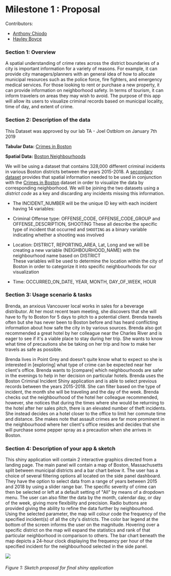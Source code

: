 # Milestone 1 : Proposal

Contributors:
- [Anthony Chiodo](https://github.com/apchiodo)
- [Hayley Boyce](https://github.com/hfboyce)



### Section 1: Overview

A spatial understanding of crime rates across the district boundaries of a city is important information for a variety of reasons.  For example, it can provide city managers/planners with an general idea of how to allocate municipal resources such as the police force, fire fighters, and emergency medical services.  For those looking to rent or purchase a new property, it can provide information on neighborhood safety.  In terms of tourism, it can inform travelers on areas they may wish to avoid.  The purpose of this app will allow its users to visualize criminal records based on municipal locality, time of day, and extent of crime.


### Section 2: Description of the data

This Dataset was approved by our lab TA - Joel Ostblom on January 7th 2019

**Tabular Data:**
[Crimes in Boston]( https://www.kaggle.com/ankkur13/boston-crime-data/home)

**Spatial Data:** [Boston Neighbourhoods]( http://bostonopendata-boston.opendata.arcgis.com/datasets/3525b0ee6e6b427f9aab5d0a1d0a1a28_0)

We will be using a dataset that contains 328,000 different criminal incidents in various Boston districts between the years 2015-2018. A [secondary dataset]( http://bostonopendata-boston.opendata.arcgis.com/datasets/3525b0ee6e6b427f9aab5d0a1d0a1a28_0) provides that spatial information needed to be used in conjunction with the [Crimes in Boston]( https://www.kaggle.com/ankkur13/boston-crime-data/home)  dataset in order to visualize the data by corresponding neighborhood. We will be joining the two datasets using a _district code_ as a key and discarding any incidents missing this information.

* The INCIDENT_NUMBER will be the unique ID key with each incident having 14 variables:

* Criminal Offense type: OFFENSE_CODE, OFFENSE_CODE_GROUP and OFFENSE_DESCRIPTION, SHOOTING
These all describe the specific type of incident that occurred and `SHOOTING` as a binary variable indicating whether  a shooting was involved

* Location: DISTRICT, REPORTING_AREA, Lat, Long and we will be creating a new variable (NEIGHBOURHOOD_NAME) with the neighbourhood name based on DISTRICT  
These variables will be used to determine the location within the city of Boston in order to categorize it into specific neighbourhoods for our visualization

* Time: OCCURRED_ON_DATE, YEAR, MONTH, DAY_OF_WEEK, HOUR  


### Section 3: Usage scenario & tasks

Brenda, an anxious Vancouver local works in sales for a beverage distributor. At her most recent team meeting, she discovers that she will have to fly to Boston for 5 days to pitch to a potential client. Brenda travels often but she has never been to Boston before and has heard conflicting information about how safe the city in by various sources. Brenda also got recommended a great hotel by her colleague near the Charles River and is eager to see if it's a viable place to stay during her trip. She wants to know what time of precautions she be taking on her trip and how to make her travels as safe as possible. 

Brenda lives in Point Grey and doesn't quite know what to expect so she is interested in [exploring] what type of crime can be expected near her client's office. Brenda wants to [compare] which neighbourhoods are safer in the evenings to help in her decision on particular hotels. Brenda uses the Boston Criminal Incident Shiny application and is able to select previous records between the years 2015-2018. She can filter based on the type of incident, the month she will be traveling and the day of the week. Brenda checks out the neighbourhood of the hotel her colleague recommended, however, she notices that during the times where she would be returning to the hotel after her sales pitch, there is an elevated number of theft incidents. She instead decides on a hotel closer to the office to limit her commute time and distance. She makes note that assault crimes are far more prominent in the neighbourhood where her client's office resides and decides that she will purchase some pepper spray as a precaution when she arrives in Boston.

### Section 4: Description of your app & sketch


This shiny application will contain 2 interactive graphics directed from a landing page. The main panel will contain a map of Boston, Massachusetts split between municipal districts and a bar chart below it.  The user has a choice of several filtering options all located on the side panel dashboard. They have the option to select data from a range of years between 2015 and 2018 by using a slider range bar. The specific severity of crime can then be selected or left at a default setting of  "All" by means of a dropdown menu.   The user can also filter the data by the month, calendar day, or day of the week, giving  more flexibility and precision. Radio buttons are provided giving the ability to refine the data further by neighbourhood. Using the selected parameter, the map will colour code the frequency of the specified incident(s) of all the city's districts. The color bar legend at the bottom of the screen informs the user on the magnitude. Hovering over a specific district on the map will expand the statistics and rank of that particular neighborhood in comparison to others. The bar chart beneath the map depicts a 24-hour clock displaying the frequency per hour of the specified incident for the neighbourhood selected in the side panel. 

![](../img/proposal_sketch.png)

###### Figure 1: Sketch proposal for final shiny application 